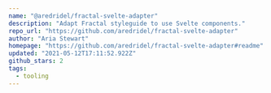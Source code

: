 ```yaml
---
name: "@aredridel/fractal-svelte-adapter"
description: "Adapt Fractal styleguide to use Svelte components."
repo_url: "https://github.com/aredridel/fractal-svelte-adapter"
author: "Aria Stewart"
homepage: "https://github.com/aredridel/fractal-svelte-adapter#readme"
updated: "2021-05-12T17:11:52.922Z"
github_stars: 2
tags: 
  - tooling
---
```

